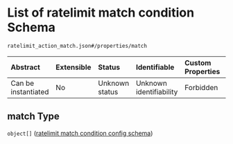 # List of ratelimit match condition Schema

```txt
ratelimit_action_match.json#/properties/match
```



| Abstract            | Extensible | Status         | Identifiable            | Custom Properties | Additional Properties | Access Restrictions | Defined In                                                                                   |
| :------------------ | :--------- | :------------- | :---------------------- | :---------------- | :-------------------- | :------------------ | :------------------------------------------------------------------------------------------- |
| Can be instantiated | No         | Unknown status | Unknown identifiability | Forbidden         | Allowed               | none                | [ratelimit\_action\_match.json\*](../out/ratelimit_action_match.json "open original schema") |

## match Type

`object[]` ([ratelimit match condition config schema](ratelimit_action_match-properties-list-of-ratelimit-match-condition-ratelimit-match-condition-config-schema.md))
